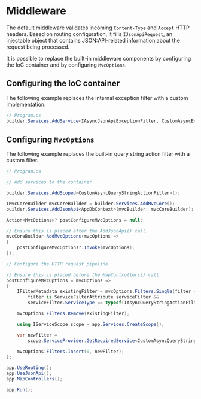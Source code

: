 # Middleware

The default middleware validates incoming `Content-Type` and `Accept` HTTP headers.
Based on routing configuration, it fills `IJsonApiRequest`, an injectable object that contains JSON:API-related information about the request being processed.

It is possible to replace the built-in middleware components by configuring the IoC container and by configuring `MvcOptions`. 

## Configuring the IoC container 

The following example replaces the internal exception filter with a custom implementation.

```c#
// Program.cs
builder.Services.AddService<IAsyncJsonApiExceptionFilter, CustomAsyncExceptionFilter>();
```

## Configuring `MvcOptions`

The following example replaces the built-in query string action filter with a custom filter.

```c#
// Program.cs

// Add services to the container.

builder.Services.AddScoped<CustomAsyncQueryStringActionFilter>();

IMvcCoreBuilder mvcCoreBuilder = builder.Services.AddMvcCore();
builder.Services.AddJsonApi<AppDbContext>(mvcBuilder: mvcCoreBuilder);

Action<MvcOptions>? postConfigureMvcOptions = null;

// Ensure this is placed after the AddJsonApi() call.
mvcCoreBuilder.AddMvcOptions(mvcOptions =>
{
    postConfigureMvcOptions?.Invoke(mvcOptions);
});

// Configure the HTTP request pipeline.

// Ensure this is placed before the MapControllers() call.
postConfigureMvcOptions = mvcOptions =>
{
    IFilterMetadata existingFilter = mvcOptions.Filters.Single(filter =>
        filter is ServiceFilterAttribute serviceFilter &&
        serviceFilter.ServiceType == typeof(IAsyncQueryStringActionFilter));

    mvcOptions.Filters.Remove(existingFilter);

    using IServiceScope scope = app.Services.CreateScope();

    var newFilter =
        scope.ServiceProvider.GetRequiredService<CustomAsyncQueryStringActionFilter>();

    mvcOptions.Filters.Insert(0, newFilter);
};

app.UseRouting();
app.UseJsonApi();
app.MapControllers();

app.Run();
```
